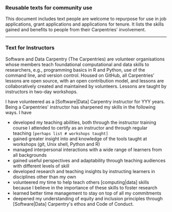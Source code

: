 ### Reusable texts for community use

This document includes text people are welcome to repurpose for use in job applications, grant applications and applications for tenure.
It lists the skills gained and benefits to people from their Carpentries' involvement.

------------------------------------------------------------------------------------------------------------------------------

### Text for Instructors

Software and Data Carpentry (The Carpentries) are volunteer organisations whose members teach foundational computational and
data skills to researchers, e.g., programming basics in R and Python, use of the command line, and version control.
Housed on GitHub, all Carpentries’ lessons are open source, with an open contribution model, and lessons are
collaboratively created and maintained by volunteers. Lessons are taught by instructors in two-day workshops.

I have volunteered as a [Software|Data] Carpentry instructor for YYY years. Being a Carpentries' instructor has sharpened my
skills in the following ways. I have

- developed my teaching abilities, both through the instructor training course I attended to certify as an instructor and through regular teaching `[perhaps list # workshops taught]`
- gained greater insight into and knowledge of the tools taught at workshops (git, Unix shell, Python and R)
- managed interpersonal interactions with a wide range of learners from all backgrounds
- gained useful perspectives and adaptability through teaching audiences with different levels of skill
- developed research and teaching insights by instructing learners in disciplines other than my own
- volunteered my time to help teach others [computing|data] skills because I believe in the importance of these skills to foster research
- learned better time management to stay on top of all my commitments
- deepened my understanding of equity and inclusion principles through [Software|Data] Carpentry's ethos and Code of Conduct.
